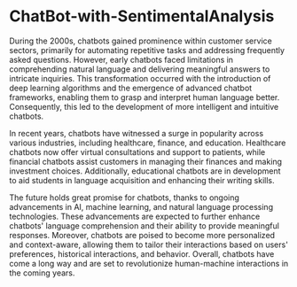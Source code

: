 # ChatBot-with-SentimentalAnalysis
During the 2000s, chatbots gained prominence within customer service sectors, primarily for automating repetitive tasks and addressing frequently asked questions. However, early chatbots faced limitations in comprehending natural language and delivering meaningful answers to intricate inquiries. This transformation occurred with the introduction of deep learning algorithms and the emergence of advanced chatbot frameworks, enabling them to grasp and interpret human language better. Consequently, this led to the development of more intelligent and intuitive chatbots.

In recent years, chatbots have witnessed a surge in popularity across various industries, including healthcare, finance, and education. Healthcare chatbots now offer virtual consultations and support to patients, while financial chatbots assist customers in managing their finances and making investment choices. Additionally, educational chatbots are in development to aid students in language acquisition and enhancing their writing skills.

The future holds great promise for chatbots, thanks to ongoing advancements in AI, machine learning, and natural language processing technologies. These advancements are expected to further enhance chatbots' language comprehension and their ability to provide meaningful responses. Moreover, chatbots are poised to become more personalized and context-aware, allowing them to tailor their interactions based on users' preferences, historical interactions, and behavior. Overall, chatbots have come a long way and are set to revolutionize human-machine interactions in the coming years.
